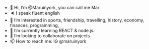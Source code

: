 - 👋 Hi, I’m @Maruinyork, you can call me Mar
- 🔈 I speak fluent english
- 👀 I’m interested in sports, friendship, travelling, history, economy, finances, programming, 
- 🌱 I’m currently learning REACT & node.js. 
- 💞️ I’m looking to collaborate on projects 
- 📫 How to reach me: IG @maruinyork 

<!---
Maruinyork/Maruinyork is a ✨ special ✨ repository because its `README.md` (this file) appears on your GitHub profile.
You can click the Preview link to take a look at your changes.
--->
